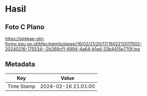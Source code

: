 # Hasil

## Foto C Plano

https://sirekap-obj-formc.kpu.go.id/bfec/pemilu/ppwp/16/02/21/20/17/1602212017002-20240216-175534--2b269cf1-6994-4a64-b1ad-33b4415e770f.jpg


## Metadata

| Key        | Value               |
| ---------- | ------------------- |
| Time Stamp | 2024-02-16 21:01:00 |



